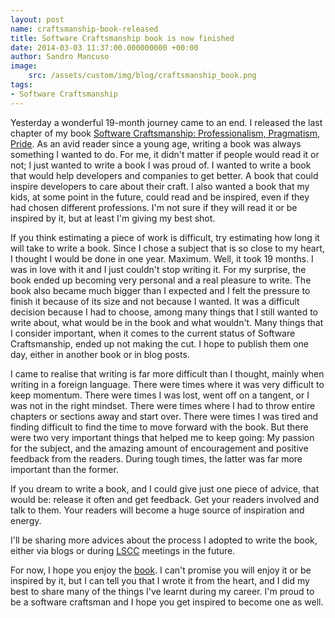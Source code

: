 ```yaml
---
layout: post
name: craftsmanship-book-released
title: Software Craftsmanship book is now finished
date: 2014-03-03 11:37:00.000000000 +00:00
author: Sandro Mancuso
image:
    src: /assets/custom/img/blog/craftsmanship_book.png
tags:
- Software Craftsmanship
---
```


Yesterday a wonderful 19-month journey came to an end. I released the last chapter of my book [Software Craftsmanship: Professionalism, Pragmatism, Pride](http://leanpub.com/socra). As an avid reader since a young age, writing a book was always something I wanted to do. For me, it didn't matter if people would read it or not; I just wanted to write a book I was proud of. I wanted to write a book that would help developers and companies to get better. A book that could inspire developers to care about their craft. I also wanted a book that my kids, at some point in the future, could read and be inspired, even if they had chosen different professions. I'm not sure if they will read it or be inspired by it, but at least I'm giving my best shot.

If you think estimating a piece of work is difficult, try estimating how long it will take to write a book. Since I chose a subject that is so close to my heart, I thought I would be done in one year. Maximum. Well, it took 19 months. I was in love with it and I just couldn't stop writing it. For my surprise, the book ended up becoming very personal and a real pleasure to write. The book also became much bigger than I expected and I felt the pressure to finish it because of its size and not because I wanted. It was a difficult decision because I had to choose, among many things that I still wanted to write about, what would be in the book and what wouldn't. Many things that I consider important, when it comes to the current status of Software Craftsmanship, ended up not making the cut. I hope to publish them one day, either in another book or in blog posts.

I came to realise that writing is far more difficult than I thought, mainly when writing in a foreign language. There were times where it was very difficult to keep momentum. There were times I was lost, went off on a tangent, or I was not in the right mindset. There were times where I had to throw entire chapters or sections away and start over. There were times I was tired and finding difficult to find the time to move forward with the book. But there were two very important things that helped me to keep going: My passion for the subject, and the amazing amount of encouragement and positive feedback from the readers. During tough times, the latter was far more important than the former.

If you dream to write a book, and I could give just one piece of advice, that would be: release it often and get feedback. Get your readers involved and talk to them. Your readers will become a huge source of inspiration and energy.

I'll be sharing more advices about the process I adopted to write the book, either via blogs or during [LSCC](http://londonswcraft.com) meetings in the future.

For now, I hope you enjoy the [book](http://leanpub.com/socra). I can't promise you will enjoy it or be inspired by it, but I can tell you that I wrote it from the heart, and I did my best to share many of the things I've learnt during my career. I'm proud to be a software craftsman and I hope you get inspired to become one as well.
